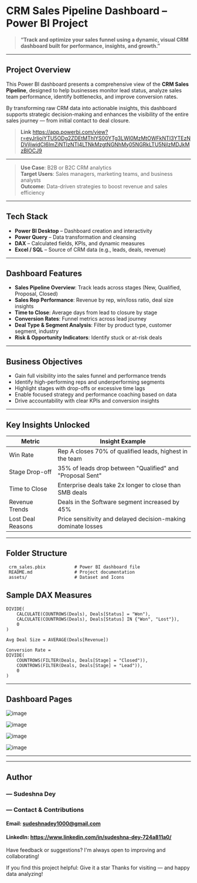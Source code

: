 
#  CRM Sales Pipeline Dashboard – Power BI Project

> **“Track and optimize your sales funnel using a dynamic, visual CRM dashboard built for performance, insights, and growth.”**

---

##  Project Overview

This Power BI dashboard presents a comprehensive view of the **CRM Sales Pipeline**, designed to help businesses monitor lead status, analyze sales team performance, identify bottlenecks, and improve conversion rates.

By transforming raw CRM data into actionable insights, this dashboard supports strategic decision-making and enhances the visibility of the entire sales journey — from initial contact to deal closure.

> **Link** https://app.powerbi.com/view?r=eyJrIjoiYTU5ODg2ZDEtMThlYS00YTg3LWI0MzMtOWFkNTI3YTEzNDVjIiwidCI6ImZjNTIzNTI4LTNkMzgtNGNhMy05NGRkLTU5NjIzMDJkMzBlOCJ9


---
>  **Use Case**: B2B or B2C CRM analytics  
>  **Target Users**: Sales managers, marketing teams, and business analysts  
>  **Outcome**: Data-driven strategies to boost revenue and sales efficiency  

---

##  Tech Stack

- **Power BI Desktop** – Dashboard creation and interactivity  
- **Power Query** – Data transformation and cleansing  
- **DAX** – Calculated fields, KPIs, and dynamic measures  
- **Excel / SQL** – Source of CRM data (e.g., leads, deals, revenue)

---

##  Dashboard Features

-  **Sales Pipeline Overview**: Track leads across stages (New, Qualified, Proposal, Closed)  
-  **Sales Rep Performance**: Revenue by rep, win/loss ratio, deal size insights  
-  **Time to Close**: Average days from lead to closure by stage  
-  **Conversion Rates**: Funnel metrics across lead journey  
-  **Deal Type & Segment Analysis**: Filter by product type, customer segment, industry  
- **Risk & Opportunity Indicators**: Identify stuck or at-risk deals  

---

##  Business Objectives

- Gain full visibility into the sales funnel and performance trends  
- Identify high-performing reps and underperforming segments  
- Highlight stages with drop-offs or excessive time lags  
- Enable focused strategy and performance coaching based on data  
- Drive accountability with clear KPIs and conversion insights  

---

##  Key Insights Unlocked

| Metric | Insight Example |
|--------|-----------------|
|  Win Rate | Rep A closes 70% of qualified leads, highest in the team |
|  Stage Drop-off | 35% of leads drop between "Qualified" and "Proposal Sent" |
|  Time to Close | Enterprise deals take 2x longer to close than SMB deals |
|  Revenue Trends | Deals in the Software segment increased by 45% |
|  Lost Deal Reasons | Price sensitivity and delayed decision-making dominate losses |

---

##  Folder Structure

```plaintext
 crm_sales.pbix           # Power BI dashboard file
 README.md                # Project documentation
 assets/                  # Dataset and Icons
```

## Sample DAX Measures

```Win Rate % = 
DIVIDE(
    CALCULATE(COUNTROWS(Deals), Deals[Status] = "Won"),
    CALCULATE(COUNTROWS(Deals), Deals[Status] IN {"Won", "Lost"}),
    0
)

Avg Deal Size = AVERAGE(Deals[Revenue])

Conversion Rate = 
DIVIDE(
    COUNTROWS(FILTER(Deals, Deals[Stage] = "Closed")),
    COUNTROWS(FILTER(Deals, Deals[Stage] = "Lead")),
    0
)
```

---

## Dashboard Pages

![image](https://github.com/user-attachments/assets/68cf9e84-3504-41f3-8a1b-8cd7a9d0f53e)

![image](https://github.com/user-attachments/assets/af153342-edc7-40d6-a0d1-2f21564a03b3)

![image](https://github.com/user-attachments/assets/7044ab1f-6e0d-4141-bc65-a9a7fd21b1a0)

![image](https://github.com/user-attachments/assets/6ee159ab-bd57-4da8-99b1-629f469decbb)

---




---


## Author
### — Sudeshna Dey
###  — Contact & Contributions

####  Email: sudeshnadey1000@gmail.com
####  LinkedIn: https://www.linkedin.com/in/sudeshna-dey-724a811a0/
Have feedback or suggestions? I'm always open to improving and collaborating!
 
If you find this project helpful:
Give it a star
Thanks for visiting — and happy data analyzing!


